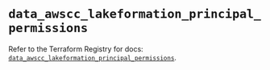 # `data_awscc_lakeformation_principal_permissions`

Refer to the Terraform Registry for docs: [`data_awscc_lakeformation_principal_permissions`](https://registry.terraform.io/providers/hashicorp/awscc/0.70.0/docs/data-sources/lakeformation_principal_permissions).
